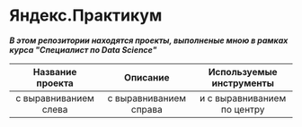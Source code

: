 # Яндекс.Практикум
***В этом репозитории находятся проекты, выполненые мною в рамках курса "Специалист по Data Science"***

| **Название проекта**                  | **Описание**                 | **Используемые инструменты**                   |
| :--------------------: | :---------------------: |:---------------------------:|
| с выравниванием слева | с выравниванием справа | и с выравниванием по центру |
